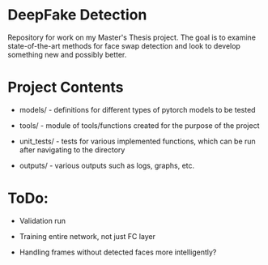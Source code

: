 # DeepFake Detection

Repository for work on my Master's Thesis project. The goal is to examine state-of-the-art methods for face swap detection and look to develop something new and possibly better.

# Project Contents

* models/ - definitions for different types of pytorch models to be tested

* tools/ - module of tools/functions created for the purpose of the project

* unit_tests/ - tests for various implemented functions, which can be run after navigating to the directory

* outputs/ - various outputs such as logs, graphs, etc.

# ToDo:

* Validation run

* Training entire network, not just FC layer

* Handling frames without detected faces more intelligently?